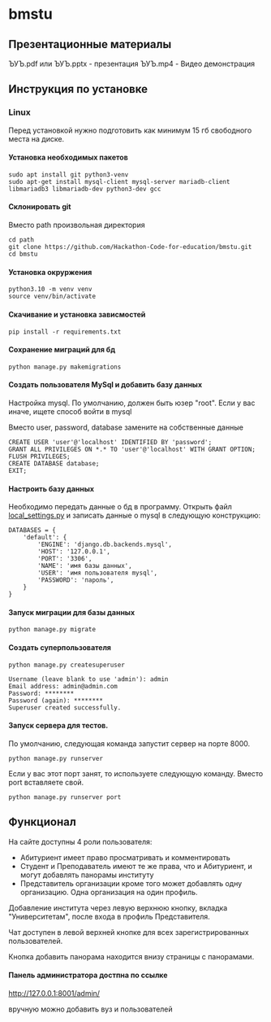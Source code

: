 # bmstu

## Презентационные материалы

ЪУЪ.pdf или ЪУЪ.pptx - презентация
ЪУЪ.mp4 - Видео демонстрация

## Инструкция по установке 

### Linux

Перед установкой нужно подготовить как минимум 15 гб свободного места на диске.

#### Установка необходимых пакетов

```
sudo apt install git python3-venv 
sudo apt-get install mysql-client mysql-server mariadb-client libmariadb3 libmariadb-dev python3-dev gcc
```

#### Склонировать git

Вместо path произвольная директория

```
cd path
git clone https://github.com/Hackathon-Code-for-education/bmstu.git
cd bmstu
```

#### Установка окруржения

```
python3.10 -m venv venv
source venv/bin/activate
```

#### Cкачивание и установка зависмостей

```
pip install -r requirements.txt
```

#### Сохранение миграций для бд

```
python manage.py makemigrations
```

#### Cоздать пользователя MySql и добавить базу данных 

Настройка mysql. По умолчанию, должен быть юзер "root". Если у вас иначе, ищете способ войти в mysql

Вместо user, password, database замените на собственные данные

```
CREATE USER 'user'@'localhost' IDENTIFIED BY 'password';
GRANT ALL PRIVILEGES ON *.* TO 'user'@'localhost' WITH GRANT OPTION;
FLUSH PRIVILEGES;
CREATE DATABASE database;
EXIT;
```

#### Настроить базу данных

Необходимо передать данные о бд в программу. Открыть файл [local_settings.py](local_settings.py) и записать данные о mysql в следующую конструкцию:

```
DATABASES = {
    'default': {
        'ENGINE': 'django.db.backends.mysql',
        'HOST': '127.0.0.1',
        'PORT': '3306',
        'NAME': 'имя базы данных',
        'USER': 'имя пользователя mysql',
        'PASSWORD': 'пароль',
    }
}
``` 

#### Запуск миграции для базы данных

```
python manage.py migrate
```

#### Cоздать суперпользователя

```
python manage.py createsuperuser
```

```
Username (leave blank to use 'admin'): admin
Email address: admin@admin.com
Password: ********
Password (again): ********
Superuser created successfully.
```

#### Запуск сервера для тестов. 

По умолчанию, следующая команда запустит сервер на порте 8000.

```
python manage.py runserver
```

Если у вас этот порт занят, то используете следующую команду. Вместо port вставляете свой.

```
python manage.py runserver port
```



## Функционал

На сайте доступны 4 роли пользователя:

- Абитуриент имеет право просматривать и комментировать
- Студент и Преподаватель имеют те же права, что и Абитуриент, и могут добавлять панорамы институту
- Представитель организации кроме того может добавлять одну организацию. Одна организация на один профиль.

Добавление института через левую верхнюю кнопку, вкладка "Университетам", после входа в профиль Представителя.

Чат доступен в левой верхней кнопке для всех зарегистрированных пользователей.

Кнопка добавить панорама находится внизу страницы с панорамами.

#### Панель администратора достпна по ссылке
http://127.0.0.1:8001/admin/

вручную можно добавить вуз и пользователей


